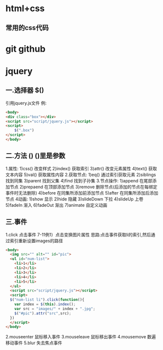 # html+css
## 常用的css代码
# git github


# jquery
## 一.选择器 $()
   引用jquery.js文件
   例:
   ```html 
   <body>
   <div class="box"></div>
   <script src="script/jquery.js"></script> 
   <script>
       $(".box")
   </script>   
   </body>
   ```

## 二.方法 ()   ()里是参数
1.属性:
       1)css()   改变样式
       2)index() 获取索引
       3)attr()  改变元素属性
       4)text()  获取文本内容
       5)val()   获取属性内容
2.获取节点:
       1)eq()    通过索引获取元素
       2)siblings  找到同集
       3)parent  找到父集
       4)find    找到子孙集
3.节点操作:
       1)append  在尾部添加节点
       2)prepaend  在顶部添加节点
       3)remove  删除节点(后添加的节点在每绑定事件时无法删除)
       4)before  在同集所添加前添加节点
       5)after   在同集所添加后添加节点
4动画: 
       1)show    显示
       2)hide    隐藏
       3)slideDown 下拉
       4)slideUp 上卷
       5)fadeIn  渐入
       6)fadeOut 渐出
       7)animate 自定义动画
## 三.事件
1.click 点击事件
  7-11例1）点击变换图片属性
  思路:点击事件获取li的索引,然后通过索引重新设置images的路径
  ```html
  <body>
    <img src="" alt="" id="pic">
    <ul id="num-list">
      <li>1</li>
      <li>2</li>
      <li>3</li>
      <li>4</li>
      <li>5</li>
    </ul>
    <script src="script/jquery.js"></script>
    <script>
    $("num-list li").click(function(){
      var index = $(this).index();
      var src = "images/" + index + ".jpg";
      $("#pic").attr("src",src);
    })
    </script>
  </body>
  ```
2.mouseenter  鼠标移入事件
3.mouseleave  鼠标移出事件
4.mousemove   数遍移动事件
5.blur        失去焦点事件

